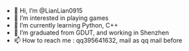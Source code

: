 - 👋 Hi, I’m @LianLian0915
- 👀 I’m interested in playing games
- 🌱 I’m currently learning Python, C++
- 💞️ I’m graduated from GDUT, and working in Shenzhen
- 📫 How to reach me : qq395641632, mail as qq mail before

<!---
LianLian0915/LianLian0915 is a ✨ special ✨ repository because its `README.md` (this file) appears on your GitHub profile.
You can click the Preview link to take a look at your changes.
--->
